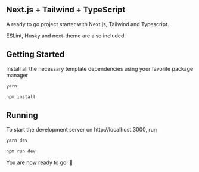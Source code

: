 ## Next.js + Tailwind + TypeScript 

A ready to go project starter with Next.js, Tailwind and Typescript.

ESLint, Husky and next-theme are also included.

## Getting Started

Install all the necessary template dependencies using your favorite package manager

```bash
yarn
```
```bash
npm install
```

## Running

To start the development server on http://localhost:3000, run

```bash
yarn dev
```
```bash
npm run dev
```

You are now ready to go! 🚀


